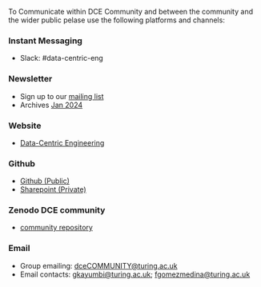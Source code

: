 To Communicate within DCE Community and between the community and the wider public pelase use the following platforms and channels:
### Instant Messaging 
- Slack: #data-centric-eng 
### Newsletter
- Sign up to our [mailing list](https://www.turing.ac.uk/research/research-programmes/data-centric-engineering) 
- Archives
  [Jan 2024](http://elink.turing.ac.uk/m/1/59207972/p1-b24031-9b3eaf6388b643d3b02e29de60ba3007/1/53/7acf77b9-a3c2-4193-b692-b4a4dcf2caf2)  
### Website
- [Data-Centric Engineering](https://www.turing.ac.uk/research/research-programmes/data-centric-engineering)
### Github
- [Github (Public)](https://github.com/alan-turing-institute/dce-community)
- [Sharepoint (Private)](https://thealanturininstitute.sharepoint.com/sites/dceCOMMUNITY)
### Zenodo DCE community
- [community repository](https://zenodo.org/communities/data-centric-eng?q=&l=list&p=1&s=10&sort=newest)
### Email 
- Group emailing: dceCOMMUNITY@turing.ac.uk
- Email contacts: gkayumbi@turing.ac.uk; fgomezmedina@turing.ac.uk
